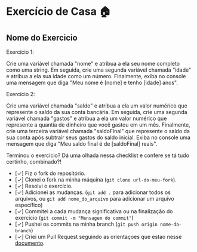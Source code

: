 # Exercício de Casa 🏠 

## Nome do Exercicio

Exercício 1:

Crie uma variável chamada "nome" e atribua a ela seu nome completo como uma string. Em seguida, crie uma segunda variável chamada "idade" e atribua a ela sua idade como um número. Finalmente, exiba no console uma mensagem que diga "Meu nome é [nome] e tenho [idade] anos".

Exercício 2:

Crie uma variável chamada "saldo" e atribua a ela um valor numérico que represente o saldo da sua conta bancária. Em seguida, crie uma segunda variável chamada "gastos" e atribua a ela um valor numérico que represente a quantia de dinheiro que você gastou em um mês. Finalmente, crie uma terceira variável chamada "saldoFinal" que represente o saldo da sua conta após subtrair seus gastos do saldo inicial. Exiba no console uma mensagem que diga "Meu saldo final é de [saldoFinal] reais".

Terminou o exercício? Dá uma olhada nessa checklist e confere se tá tudo certinho, combinado?!

- [✓] Fiz o fork do repositório.
- [✓] Clonei o fork na minha máquina (`git clone url-do-meu-fork`).
- [✓] Resolvi o exercício.
- [✓] Adicionei as mudanças. (`git add .` para adicionar todos os arquivos, ou `git add nome_do_arquivo` para adicionar um arquivo específico)
- [✓] Commitei a cada mudança significativa ou na finalização do exercício (`git commit -m "Mensagem do commit"`)
- [✓] Pushei os commits na minha branch (`git push origin nome-da-branch`)
- [✓] Criei um Pull Request seguindo as orientaçoes que estao nesse [documento](https://github.com/mflilian/repo-example/blob/main/exercicios/para-casa/instrucoes-pull-request.md).
